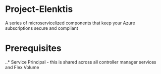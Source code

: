 # Project-Elenktis
A series of microservicelized components that keep your Azure subscriptions secure and compliant

# Prerequisites

..* Service Principal - this is shared across all controller manager services and Flex Volume
